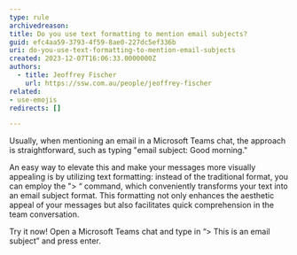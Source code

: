 ```yaml
---
type: rule
archivedreason:
title: Do you use text formatting to mention email subjects?
guid: efc4aa59-3793-4f59-8ae0-227dc5ef336b
uri: do-you-use-text-formatting-to-mention-email-subjects
created: 2023-12-07T16:06:33.0000000Z
authors: 
  - title: Jeoffrey Fischer
    url: https://ssw.com.au/people/jeoffrey-fischer
related:
- use-emojis
redirects: []

---
```


Usually, when mentioning an email in a Microsoft Teams chat, the approach is straightforward, such as typing "email subject: Good morning." 

<!--endintro-->

An easy way to elevate this and make your messages more visually appealing is by utilizing text formatting: instead of the traditional format, you can employ the "> “ command, which conveniently transforms your text into an email subject format. 
This formatting not only enhances the aesthetic appeal of your messages but also facilitates quick comprehension in the team conversation.

Try it now! Open a Microsoft Teams chat and type in “> This is an email subject” and press enter.

